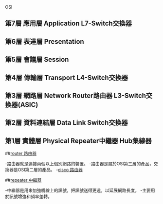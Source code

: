 OSI

第7層 應用層 Application                       L7-Switch交換器
-------------------------------------------------------------------
第6層 表達層 Presentation
-------------------------------------------------------------------
第5層 會議層 Session
-------------------------------------------------------------------
第4層 傳輸層 Transport                         L4-Switch交換器
-------------------------------------------------------------------
第3層 網路層 Network          Router路由器      L3-Switch交換器(ASIC)
-------------------------------------------------------------------
第2層 資料連結層 Data Link                      Switch交換器
-------------------------------------------------------------------
第1層 實體層 Physical         Repeater中繼器    Hub集線器
-------------------------------------------------------------------

##[router 路由器](https://zh.wikipedia.org/wiki/%E8%B7%AF%E7%94%B1%E5%99%A8)

-路由器就是連接兩個以上個別網路的裝置。
-路由器是屬於OSI第三層的產品，交換器是OSI第二層的產品。
-[cisco 路由器](https://www.cisco.com/c/en/us/products/routers/800-series-routers/index.html)


##[repeater 中繼器](https://zh.wikipedia.org/wiki/%E4%B8%AD%E7%BB%A7%E5%99%A8)

-中繼器是用來加強纜線上的訊號，把訊號送得更遠，以延展網路長度。
-主要用於訊號增強和頻率差轉。
